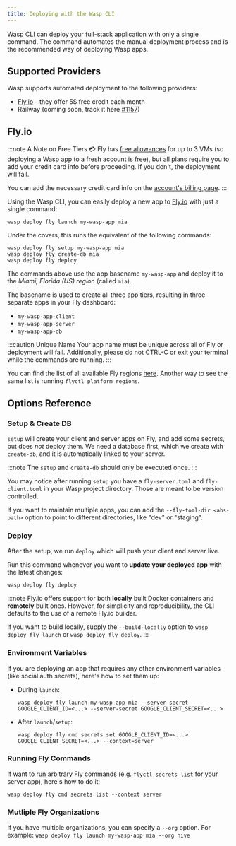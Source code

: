 ```yaml
---
title: Deploying with the Wasp CLI
---
```


Wasp CLI can deploy your full-stack application with only a single command.
The command automates the manual deployment process and is the recommended way of deploying Wasp apps.

## Supported Providers

Wasp supports automated deployment to the following providers:
- [Fly.io](#flyio) - they offer 5$ free credit each month
- Railway (coming soon, track it here [#1157](https://github.com/wasp-lang/wasp/pull/1157))

## Fly.io

:::note A Note on Free Tiers 💳
Fly has [free allowances](https://fly.io/docs/about/pricing/#plans) for up to 3 VMs (so deploying a Wasp app to a fresh account is free), but all plans require you to add your credit card info before proceeding. If you don't, the deployment will fail.

You can add the necessary credit card info on the [account's billing page](https://fly.io/dashboard/personal/billing).
:::

Using the Wasp CLI, you can easily deploy a new app to [Fly.io](https://fly.io) with just a single command:
```shell
wasp deploy fly launch my-wasp-app mia
```

Under the covers, this runs the equivalent of the following commands:
```shell
wasp deploy fly setup my-wasp-app mia
wasp deploy fly create-db mia
wasp deploy fly deploy
```

The commands above use the app basename `my-wasp-app` and deploy it to the _Miami, Florida (US) region_ (called `mia`).

The basename is used to create all three app tiers, resulting in three separate apps in your Fly dashboard:

- `my-wasp-app-client`
- `my-wasp-app-server`
- `my-wasp-app-db`

:::caution Unique Name
Your app name must be unique across all of Fly or deployment will fail. Additionally, please do not CTRL-C or exit your terminal while the commands are running.
:::

You can find the list of all available Fly regions [here](https://fly.io/docs/reference/regions/).
Another way to see the same list is running `flyctl platform regions`.


## Options Reference

### Setup & Create DB

`setup` will create your client and server apps on Fly, and add some secrets, but does _not_ deploy them. We need a database first, which we create with `create-db`, and it is automatically linked to your server.

:::note
The `setup` and `create-db` should only be executed once.
:::

You may notice after running `setup` you have a `fly-server.toml` and `fly-client.toml` in your Wasp project directory. Those are meant to be version controlled.

If you want to maintain multiple apps, you can add the `--fly-toml-dir <abs-path>` option to point to different directories, like "dev" or "staging".

### Deploy

After the setup, we run `deploy` which will push your client and server live.

Run this command whenever you want to **update your deployed app** with the latest changes:
```shell
wasp deploy fly deploy
```

:::note
Fly.io offers support for both **locally** built Docker containers and **remotely** built ones. However, for simplicity and reproducibility, the CLI defaults to the use of a remote Fly.io builder.

If you want to build locally, supply the `--build-locally` option to `wasp deploy fly launch` or `wasp deploy fly deploy`.
:::

###  Environment Variables

If you are deploying an app that requires any other environment variables (like social auth secrets), here's how to set them up:

- During `launch`:
  ```
  wasp deploy fly launch my-wasp-app mia --server-secret GOOGLE_CLIENT_ID=<...> --server-secret GOOGLE_CLIENT_SECRET=<...>
  ```

- After `launch`/`setup`:
  ```
  wasp deploy fly cmd secrets set GOOGLE_CLIENT_ID=<...> GOOGLE_CLIENT_SECRET=<...> --context=server
  ```

### Running Fly Commands

If want to run arbitrary Fly commands (e.g. `flyctl secrets list` for your server app), here's how to do it:
```shell
wasp deploy fly cmd secrets list --context server
```

### Mutliple Fly Organizations

If you have multiple organizations, you can specify a `--org` option. For example: `wasp deploy fly launch my-wasp-app mia --org hive`

